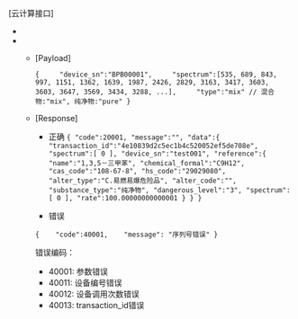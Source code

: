 [云计算接口]

 * [POST]: http://collie.lqoptics.com/api/v1/calculate/
 * [GET]: http://collie.lqoptics.com/api/v1/calculate/?device_sn="BPB00001"&transaction_id="000123123124"
     * [Payload]

        `{
        ​    "device_sn":"BPB00001",
        ​    "spectrum":[535, 689, 843, 997, 1151, 1362, 1639, 1987, 2426, 2829, 3163, 3417, 3603, 3603, 3647, 3569, 3434, 3288, ...],
        ​    "type":"mix" // 混合物:"mix", 纯净物:"pure"
        }`

     * [Response]

        * 正确
`{
    "code":20001,
    "message":"",
    "data":{
        "transaction_id":"4e10839d2c5ec1b4c520052ef5de708e",
        "spectrum":[
            0
        ],
        "device_sn":"test001",
        "reference":{
            "name":"1,3,5－三甲苯",
            "chemical_formal":"C9H12",
            "cas_code":"108-67-8",
            "hs_code":"29029080",
            "alter_type":"C.易燃易爆危险品",
            "alter_code":"",
            "substance_type":"纯净物",
            "dangerous_level":"3",
            "spectrum":[
                0
            ],
            "rate":100.00000000000001
        }
    }
}
`



        * 错误

        `{
        ​	"code":40001,
        ​	"message": "序列号错误"
        }`

        错误编码：

        * 40001: 参数错误
        * 40011: 设备编号错误
        * 40012: 设备调用次数错误
        * 40013: transaction_id错误


